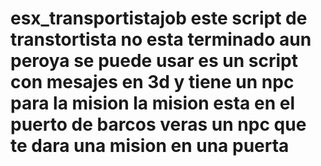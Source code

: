 # esx_transportistajob este script de transtortista no esta terminado aun peroya se puede usar es un script con mesajes en 3d y tiene un npc para la mision la mision esta en el puerto de barcos veras un npc que te dara una mision en una puerta
